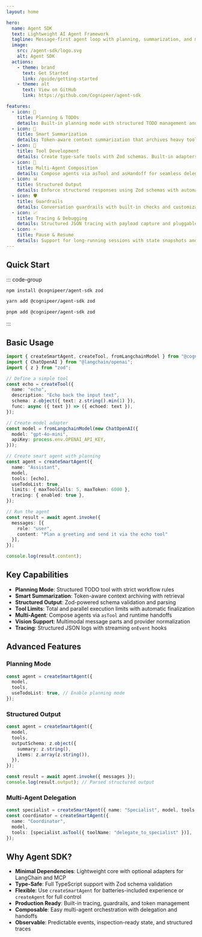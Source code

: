```yaml
---
layout: home

hero:
  name: Agent SDK
  text: Lightweight AI Agent Framework
  tagline: Message-first agent loop with planning, summarization, and multi-agent orchestration
  image:
    src: /agent-sdk/logo.svg
    alt: Agent SDK
  actions:
    - theme: brand
      text: Get Started
      link: /guide/getting-started
    - theme: alt
      text: View on GitHub
      link: https://github.com/Cognipeer/agent-sdk

features:
  - icon: 🎯
    title: Planning & TODOs
    details: Built-in planning mode with structured TODO management and strict workflow rules for complex multi-step tasks.
  - icon: 🧠
    title: Smart Summarization
    details: Token-aware context summarization that archives heavy tool outputs while keeping them recoverable.
  - icon: 🔧
    title: Tool Development
    details: Create type-safe tools with Zod schemas. Built-in adapters for LangChain and MCP tools.
  - icon: 🤝
    title: Multi-Agent Composition
    details: Compose agents via asTool and asHandoff for seamless delegation and orchestration.
  - icon: 📊
    title: Structured Output
    details: Enforce structured responses using Zod schemas with automatic validation and parsing.
  - icon: 🛡️
    title: Guardrails
    details: Conversation guardrails with built-in checks and customizable presets for safe AI interactions.
  - icon: 📈
    title: Tracing & Debugging
    details: Structured JSON tracing with payload capture and pluggable sinks for observability.
  - icon: ⚡
    title: Pause & Resume
    details: Support for long-running sessions with state snapshots and resumable execution.
---
```


## Quick Start

::: code-group

```bash [npm]
npm install @cognipeer/agent-sdk zod
```

```bash [yarn]
yarn add @cognipeer/agent-sdk zod
```

```bash [pnpm]
pnpm add @cognipeer/agent-sdk zod
```

:::

## Basic Usage

```typescript
import { createSmartAgent, createTool, fromLangchainModel } from "@cognipeer/agent-sdk";
import { ChatOpenAI } from "@langchain/openai";
import { z } from "zod";

// Define a simple tool
const echo = createTool({
  name: "echo",
  description: "Echo back the input text",
  schema: z.object({ text: z.string().min(1) }),
  func: async ({ text }) => ({ echoed: text }),
});

// Create model adapter
const model = fromLangchainModel(new ChatOpenAI({
  model: "gpt-4o-mini",
  apiKey: process.env.OPENAI_API_KEY,
}));

// Create smart agent with planning
const agent = createSmartAgent({
  name: "Assistant",
  model,
  tools: [echo],
  useTodoList: true,
  limits: { maxToolCalls: 5, maxToken: 6000 },
  tracing: { enabled: true },
});

// Run the agent
const result = await agent.invoke({
  messages: [{ 
    role: "user", 
    content: "Plan a greeting and send it via the echo tool" 
  }],
});

console.log(result.content);
```

## Key Capabilities

- **Planning Mode**: Structured TODO tool with strict workflow rules
- **Smart Summarization**: Token-aware context archiving with retrieval
- **Structured Output**: Zod-powered schema validation and parsing
- **Tool Limits**: Total and parallel execution limits with automatic finalization
- **Multi-Agent**: Compose agents via `asTool` and runtime handoffs
- **Vision Support**: Multimodal message parts and provider normalization
- **Tracing**: Structured JSON logs with streaming `onEvent` hooks

## Advanced Features

### Planning Mode

```typescript
const agent = createSmartAgent({
  model,
  tools,
  useTodoList: true, // Enable planning mode
});
```

### Structured Output

```typescript
const agent = createSmartAgent({
  model,
  tools,
  outputSchema: z.object({
    summary: z.string(),
    items: z.array(z.string()),
  }),
});

const result = await agent.invoke({ messages });
console.log(result.output); // Parsed structured output
```

### Multi-Agent Delegation

```typescript
const specialist = createSmartAgent({ name: "Specialist", model, tools });
const coordinator = createSmartAgent({
  name: "Coordinator",
  model,
  tools: [specialist.asTool({ toolName: "delegate_to_specialist" })],
});
```

## Why Agent SDK?

- **Minimal Dependencies**: Lightweight core with optional adapters for LangChain and MCP
- **Type-Safe**: Full TypeScript support with Zod schema validation
- **Flexible**: Use `createSmartAgent` for batteries-included experience or `createAgent` for full control
- **Production Ready**: Built-in tracing, guardrails, and token management
- **Composable**: Easy multi-agent orchestration with delegation and handoffs
- **Observable**: Predictable events, inspection-ready state, and structured traces
